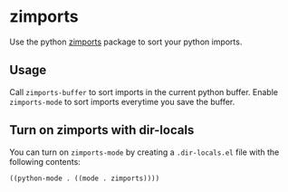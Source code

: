 # zimports

Use the python [zimports](https://github.com/sqlalchemyorg/zimports)
package to sort your python imports.

## Usage

Call `zimports-buffer` to sort imports in the current python buffer.
Enable `zimports-mode` to sort imports everytime you save the buffer.

## Turn on zimports with dir-locals

You can turn on `zimports-mode` by creating a `.dir-locals.el` file
with the following contents:

```elisp
((python-mode . ((mode . zimports))))
```
